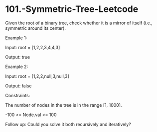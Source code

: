 # 101.-Symmetric-Tree-Leetcode

Given the root of a binary tree, check whether it is a mirror of itself (i.e., symmetric around its center).

 

Example 1:


Input: root = [1,2,2,3,4,4,3]


Output: true


Example 2:


Input: root = [1,2,2,null,3,null,3]


Output: false
 

Constraints:

The number of nodes in the tree is in the range [1, 1000].


-100 <= Node.val <= 100
 

Follow up: Could you solve it both recursively and iteratively?
